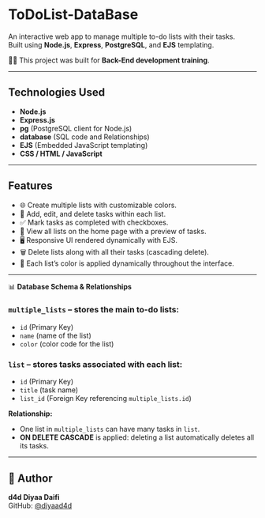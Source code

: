 # ToDoList-DataBase

An interactive web app to manage multiple to-do lists with their tasks.  
Built using **Node.js**, **Express**, **PostgreSQL**, and **EJS** templating.  

🏋️‍♂️ This project was built for **Back-End development training**.

---

##  Technologies Used

- **Node.js**  
- **Express.js**  
- **pg** (PostgreSQL client for Node.js)
- **database** (SQL code and Relationships)
- **EJS** (Embedded JavaScript templating)  
- **CSS / HTML / JavaScript**  

---

##  Features

- 🌐 Create multiple lists with customizable colors.  
- 📝 Add, edit, and delete tasks within each list.  
- ✅ Mark tasks as completed with checkboxes.  
- 📂 View all lists on the home page with a preview of tasks.  
- 🖥️ Responsive UI rendered dynamically with EJS.  
- 🗑️ Delete lists along with all their tasks (cascading delete).  
- 🎨 Each list’s color is applied dynamically throughout the interface.  

---
📊 **Database Schema & Relationships**

### `multiple_lists` – stores the main to-do lists:
- `id` (Primary Key)  
- `name` (name of the list)  
- `color` (color code for the list)  

### `list` – stores tasks associated with each list:
- `id` (Primary Key)  
- `title` (task name)  
- `list_id` (Foreign Key referencing `multiple_lists.id`)  

**Relationship:**  
- One list in `multiple_lists` can have many tasks in `list`.  
- **ON DELETE CASCADE** is applied: deleting a list automatically deletes all its tasks.


---  

## 🙋 Author

**d4d Diyaa Daifi**  
GitHub: [@diyaad4d](https://github.com/diyaad4d)
